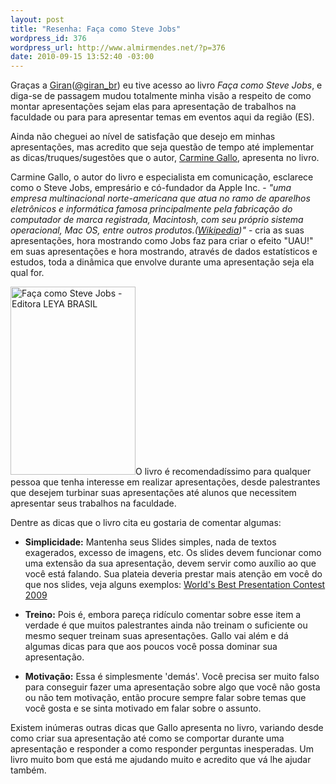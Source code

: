 ```yaml
--- 
layout: post
title: "Resenha: Faça como Steve Jobs"
wordpress_id: 376
wordpress_url: http://www.almirmendes.net/?p=376
date: 2010-09-15 13:52:40 -03:00
---
```

Graças a <a href="http://www.giran.com.br/" target="_blank">Giran</a>(<a href="http://twitter.com/giran_br" target="_blank">@giran_br</a>) eu tive acesso ao livro <em>Faça como Steve Jobs</em>, e diga-se de passagem mudou totalmente minha visão a respeito de como montar apresentações sejam elas para apresentação de trabalhos na faculdade ou para para apresentar temas em eventos aqui da região (ES).

Ainda não cheguei ao nível de satisfação que desejo em minhas apresentações, mas acredito que seja questão de tempo até implementar as dicas/truques/sugestões que o autor, <a href="http://carminegallo.com/" target="_blank">Carmine Gallo</a>, apresenta no livro.

Carmine Gallo, o autor do livro e especialista em comunicação, esclarece como o Steve Jobs, empresário e có-fundador da Apple Inc. - <em>"uma empresa multinacional norte-americana que atua no ramo de aparelhos eletrônicos e informática famosa principalmente pela fabricação do computador de marca registrada, Macintosh, com seu próprio sistema operacional, Mac OS, entre outros produtos.(<a href="http://pt.wikipedia.org/wiki/Apple_Computer,_Inc." target="_blank">Wikipedia</a>)"</em> - cria as suas apresentações, hora mostrando como Jobs faz para criar o efeito "UAU!" em suas apresentações e hora mostrando, através de dados estatísticos e estudos, toda a dinâmica que envolve durante uma apresentação seja ela qual for.

<img class="alignright" title="Faça como Steve Jobs - Editora LEYA BRASIL" src="http://www.almirmendes.net/ext-images/noname.jpeg" alt="Faça como Steve Jobs - Editora LEYA BRASIL" width="200" height="301" />O livro é recomendadíssimo para qualquer pessoa que tenha interesse em realizar apresentações, desde palestrantes que desejem turbinar suas apresentações até alunos que necessitem apresentar seus trabalhos na faculdade.

Dentre as dicas que o livro cita eu gostaria de comentar algumas:
<ul>
	<li><strong>Simplicidade:</strong> Mantenha seus Slides simples, nada de textos exagerados, excesso de imagens, etc. Os slides devem funcionar como uma extensão da sua apresentação, devem servir como auxílio ao que você está falando. Sua plateia deveria prestar mais atenção em você do que nos slides, veja alguns exemplos: <a href="http://www.slideshare.net/contest/worlds-best-presentation-contest-2009" target="_blank">World's Best Presentation Contest 2009</a></li>
</ul>
<ul>
	<li><strong>Treino:</strong> Pois é, embora pareça ridículo comentar sobre esse item a verdade é que muitos palestrantes ainda não treinam o suficiente ou mesmo sequer treinam suas apresentações. Gallo vai além e dá algumas dicas para que aos poucos você possa dominar sua apresentação.</li>
</ul>
<ul>
	<li><strong>Motivação:</strong> Essa é simplesmente 'demás'. Você precisa ser muito falso para conseguir fazer uma apresentação sobre algo que você não gosta ou não tem motivação, então procure sempre falar sobre temas que você gosta e se sinta motivado em falar sobre o assunto.</li>
</ul>
Existem inúmeras outras dicas que Gallo apresenta no livro, variando desde como criar sua apresentação até como se comportar durante uma apresentação e responder a como responder perguntas inesperadas. Um livro muito bom que está me ajudando muito e acredito que vá lhe ajudar também.
